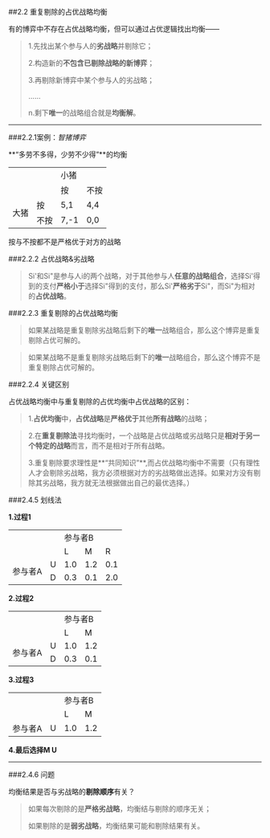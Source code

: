 ##2.2 重复剔除的占优战略均衡

有的博弈中不存在占优战略均衡，但可以通过占优逻辑找出均衡——

> 1.先找出某个参与人的**劣战略**并剔除它；
> 
> 2.构造新的**不包含已剔除战略的新博弈**；
> 
> 3.再剔除新博弈中某个参与人的劣战略；
> 
> ……
> 
> n.剩下**唯一**的战略组合就是**均衡解**。

***

###2.2.1案例：*智猪博弈*

**“多劳不多得，少劳不少得”**的均衡

<table>
	<tr>
		<td colspan="2" rowspan="2" ></td>
		<td colspan="2">小猪</td>
	</tr>
	<tr>
		<td>按</td>
		<td>不按</td>
	</tr>
	<tr>
		<td rowspan="2">大猪</td>
		<td>按</td>
		<td>5,1</td>
		<td>4,4</td>
	</tr>	
	<tr>
		<td>不按</td>
		<td>7,-1</td>
		<td>0,0</td>	
	</tr>
</table>

按与不按都不是严格优于对方的战略

###2.2.2 占优战略&劣战略

>Si'和Si"是参与人i的两个战略，对于其他参与人**任意的战略组合**，选择Si'得到的支付**严格小于**选择Si"得到的支付，那么Si'**严格劣于**Si"，而Si"为相对的**占优战略**。

###2.2.3 重复剔除的占优战略均衡

>如果某战略是重复剔除劣战略后剩下的**唯一**战略组合，那么这个博弈是重复剔除占优可解的。

>如果某战略不是重复剔除劣战略后剩下的**唯一**战略组合，那么这个博弈不是重复剔除占优可解的。


###2.2.4 关键区别

占优战略均衡中与重复剔除的占优均衡中占优战略的区别：

 >1.**占优均衡**中，**占优战略**是**严格优于**其他**所有战略**的战略；
 
 >2.在**重复剔除法**寻找均衡时，一个战略是占优战略或劣战略只是**相对于另一个特定的战略**而言，而不是相对于所有战略。
 >
 >3.重复剔除要求理性是**“共同知识”**,而占优战略均衡中不需要（只有理性人才会剔除劣战略，我方必须根据对方的劣战略做出选择。如果对方没有剔除其劣战略，我方就无法根据做出自己的最优选择。）
 
 ###2.4.5 划线法

**1.过程1**

<table>
	<tr>
		<td colspan="2" rowspan="2" ></td>
		<td colspan="3">参与者B</td>
	</tr>
	<tr>
		<td>L</td>
		<td>M</td>
		<td>R</td>
	</tr>
	<tr>
		<td rowspan="2">参与者A</td>
		<td>U</td>
		<td>1.0</td>
		<td>1.2</td>
		<td>0.1</td>
	</tr>
	<tr>
		<td>D</td>
		<td>0.3</td>
		<td>0.1</td>
		<td>2.0</td>		
	</tr>
</table>

**2.过程2**

<table>
	<tr>
		<td colspan="2" rowspan="2" ></td>
		<td colspan="2">参与者B</td>
	</tr>
	<tr>
		<td>L</td>
		<td>M</td>
	</tr>
	<tr>
		<td rowspan="2">参与者A</td>
		<td>U</td>
		<td>1.0</td>
		<td>1.2</td>
	</tr>
	<tr>
		<td>D</td>
		<td>0.3</td>
		<td>0.1</td>		
	</tr>
</table>

**3.过程3**

<table>
	<tr>
		<td colspan="2" rowspan="2" ></td>
		<td colspan="2">参与者B</td>
	</tr>
	<tr>
		<td>L</td>
		<td>M</td>
	</tr>
	<tr>
		<td rowspan="2">参与者A</td>
		<td>U</td>
		<td>1.0</td>
		<td>1.2</td>
	</tr>
</table>


**4.最后选择M U**

---

###2.4.6 问题

均衡结果是否与劣战略的**剔除顺序**有关？

>如果每次剔除的是**严格劣战略**，均衡结与剔除的顺序无关；
>
>如果剔除的是**弱劣战略**，均衡结果可能和剔除结果有关。


